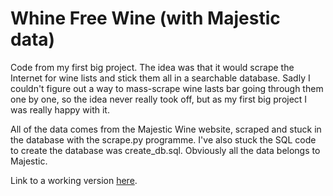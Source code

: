 <h1>Whine Free Wine (with Majestic data)</h1>
<p>Code from my first big project. The idea was that it would scrape the Internet for wine lists and stick them all in a searchable database. Sadly I couldn't figure out a way to mass-scrape wine lasts bar going through them one by one, so the idea never really took off, but as my first big project I was really happy with it.</p>
<p>All of the data comes from the Majestic Wine website, scraped and stuck in the database with the scrape.py programme. I've also stuck the SQL code to create the database was create_db.sql. Obviously all the data belongs to Majestic.</p>
<p>Link to a working version <a href="https://williamfro.st/portfolio/whinefreewine/index.php" target="_blank">here</a>.</p>
